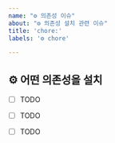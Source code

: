 ```yaml
---
name: "⚙️ 의존성 이슈"
about: "⚙️ 의존성 설치 관련 이슈"
title: 'chore:'
labels: '⚙️ chore'

---
```


## ⚙️ 어떤 의존성을 설치

- [ ] TODO
- [ ] TODO
- [ ] TODO


